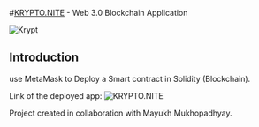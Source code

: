 #[KRYPTO.NITE](ephemeral-buttercream-402bfb.netlify.app/) - Web 3.0 Blockchain Application


![Krypt](https://iili.io/HjR9tKg.md.png)

## Introduction
use MetaMask to Deploy a Smart contract in Solidity (Blockchain).

Link of the deployed app: ![KRYPTO.NITE](ephemeral-buttercream-402bfb.netlify.app/)




Project created in collaboration with Mayukh Mukhopadhyay.



